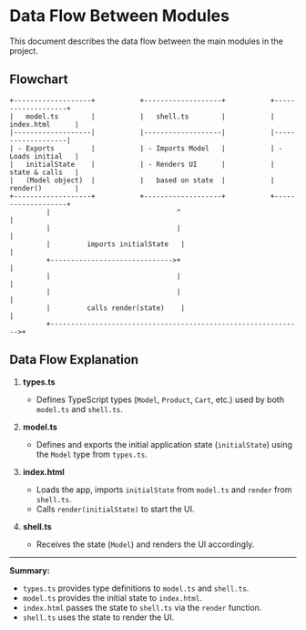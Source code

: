 # Data Flow Between Modules

This document describes the data flow between the main modules in the project.

## Flowchart

```
+-------------------+           +-------------------+           +-------------------+
|   model.ts        |           |   shell.ts        |           |   index.html      |
|-------------------|           |-------------------|           |-------------------|
| - Exports         |           | - Imports Model   |           | - Loads initial   |
|   initialState    |           | - Renders UI      |           |   state & calls   |
|   (Model object)  |           |   based on state  |           |   render()        |
+-------------------+           +-------------------+           +-------------------+
         |                               ^                               |
         |                               |                               |
         |         imports initialState   |                               |
         +------------------------------>+                               |
         |                               |                               |
         |                               |                               |
         |         calls render(state)    |                               |
         +-------------------------------------------------------------->+
```

## Data Flow Explanation

1. **types.ts**  
   - Defines TypeScript types (`Model`, `Product`, `Cart`, etc.) used by both `model.ts` and `shell.ts`.

2. **model.ts**  
   - Defines and exports the initial application state (`initialState`) using the `Model` type from `types.ts`.

3. **index.html**  
   - Loads the app, imports `initialState` from `model.ts` and `render` from `shell.ts`.
   - Calls `render(initialState)` to start the UI.

4. **shell.ts**  
   - Receives the state (`Model`) and renders the UI accordingly.

---

**Summary:**  
- `types.ts` provides type definitions to `model.ts` and `shell.ts`.
- `model.ts` provides the initial state to `index.html`.
- `index.html` passes the state to `shell.ts` via the `render` function.
- `shell.ts` uses the state to render the UI.